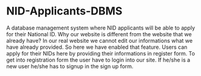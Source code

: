 # NID-Applicants-DBMS
A database management system where NID applicants will be able to apply for their National ID. Why our website is different from the website that we already have? In our real website we cannot edit our informations what we have already provided. So here we have enabled that feature.                      Users can apply for their NIDs here by providing their informations in register form. To get into registration form the user have to login into our site. If he/she is a new user he/she has to signup in the sign up form.
